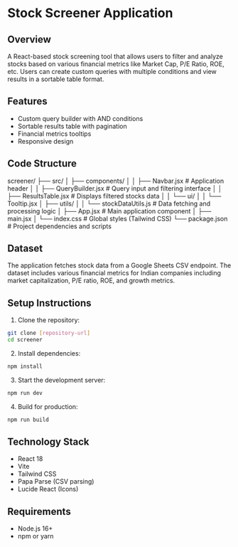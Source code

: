 # Stock Screener Application

## Overview
A React-based stock screening tool that allows users to filter and analyze stocks based on various financial metrics like Market Cap, P/E Ratio, ROE, etc. Users can create custom queries with multiple conditions and view results in a sortable table format.

## Features
- Custom query builder with AND conditions
- Sortable results table with pagination
- Financial metrics tooltips
- Responsive design

## Code Structure

screener/
├── src/
│ ├── components/
│ │ ├── Navbar.jsx                  # Application header
│ │ ├── QueryBuilder.jsx       # Query input and filtering interface
│ │ ├── ResultsTable.jsx        # Displays filtered stocks data
│ │ └── ui/
│ │ └── Tooltip.jsx 
│ ├── utils/
│ │ └── stockDataUtils.js       # Data fetching and processing logic
│ ├── App.jsx # Main application component
│ ├── main.jsx 
│ └── index.css                  # Global styles (Tailwind CSS)
└── package.json                 # Project dependencies and scripts

## Dataset
The application fetches stock data from a Google Sheets CSV endpoint. The dataset includes various financial metrics for Indian companies including market capitalization, P/E ratio, ROE, and growth metrics.

## Setup Instructions

1. Clone the repository:
```bash
git clone [repository-url]
cd screener
```

2. Install dependencies:
```bash
npm install
```

3. Start the development server:
```bash
npm run dev
```

4. Build for production:
```bash
npm run build
```

## Technology Stack
- React 18
- Vite
- Tailwind CSS
- Papa Parse (CSV parsing)
- Lucide React (Icons)

## Requirements
- Node.js 16+
- npm or yarn




